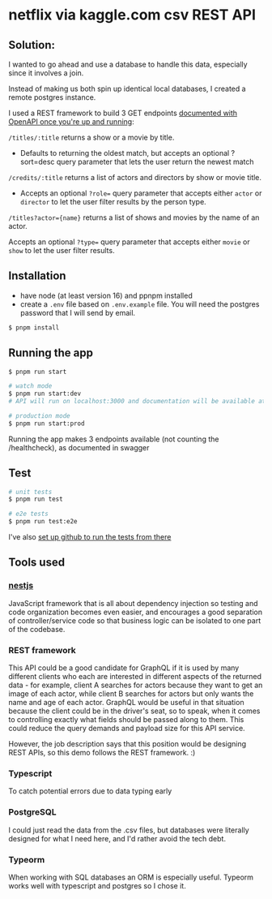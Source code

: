 # netflix via kaggle.com csv REST API

## Solution:

I wanted to go ahead and use a database to handle this data, especially since it involves a join.

Instead of making us both spin up identical local databases, I created a remote postgres instance.

I used a REST framework to build 3 GET endpoints [documented with OpenAPI once you're up and running](http://localhost:3000/api):

`/titles/:title` returns a show or a movie by title.

- Defaults to returning the oldest match, but accepts an optional ?sort=desc query parameter that lets the user return the newest match

`/credits/:title` returns a list of actors and directors by show or movie title.

- Accepts an optional `?role=` query parameter that accepts either `actor` or `director` to let the user filter results by the person type.

`/titles?actor={name}` returns a list of shows and movies by the name of an actor.

Accepts an optional `?type=` query parameter that accepts either `movie` or `show` to let the user filter results.

## Installation

- have node (at least version 16) and ppnpm installed
- create a `.env` file based on `.env.example` file. You will need the postgres password that I will send by email.

```bash
$ pnpm install
```

## Running the app

```bash
$ pnpm run start

# watch mode
$ pnpm run start:dev
# API will run on localhost:3000 and documentation will be available at localhost:3000/api

# production mode
$ pnpm run start:prod
```

Running the app makes 3 endpoints available (not counting the /healthcheck), as documented in swagger

## Test

```bash
# unit tests
$ pnpm run test

# e2e tests
$ pnpm run test:e2e

```

I've also [set up github to run the tests from there](https://github.com/kyliepace/ucdavis-code-challenge/actions)

## Tools used

### [nestjs](docs.nestjs.com)

JavaScript framework that is all about dependency injection so testing and code organization becomes even easier, and encourages a good separation of controller/service code so that business logic can be isolated to one part of the codebase.

### REST framework

This API could be a good candidate for GraphQL if it is used by many different clients who each are interested in different aspects of the returned data - for example, client A searches for actors because they want to get an image of each actor, while client B searches for actors but only wants the name and age of each actor. GraphQL would be useful in that situation because the client could be in the driver's seat, so to speak, when it comes to controlling exactly what fields should be passed along to them. This could reduce the query demands and payload size for this API service.

However, the job description says that this position would be designing REST APIs, so this demo follows the REST framework. :)

### Typescript

To catch potential errors due to data typing early

### PostgreSQL

I could just read the data from the .csv files, but databases were literally designed for what I need here, and I'd rather avoid the tech debt.

### Typeorm

When working with SQL databases an ORM is especially useful. Typeorm works well with typescript and postgres so I chose it.
